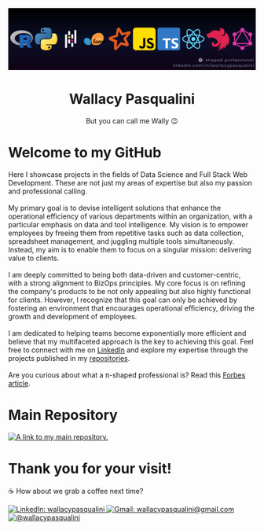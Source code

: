 <a href="https://github.com/WallPasq?tab=repositories" rel="noreferrer noopener" target="_blank">
  <img src="https://github.com/WallPasq/WallPasq/blob/main/assets/icons.png" alt="Languages ​​and frameworks icons: R, Python, Pandas, Scikit-learn, Spark, JavaScript, TypeScript, React, NestJS and GraphQL." rel="noreferrer noopener" target="_blank">
</a>

<div align="center">
  <h1>Wallacy Pasqualini</h1>
  <p>But you can call me Wally 😉</p>
</div>

<h1>Welcome to my GitHub</h1>
<p>
  Here I showcase projects in the fields of Data Science and Full Stack Web Development. These are not just my areas of expertise but also my passion and professional calling.<br /><br />
  My primary goal is to devise intelligent solutions that enhance the operational efficiency of various departments within an organization, with a particular emphasis on data and tool intelligence. My vision is to empower employees by freeing them from repetitive tasks such as data collection, spreadsheet management, and juggling multiple tools simultaneously. Instead, my aim is to enable them to focus on a singular mission: delivering value to clients.<br /><br />
  I am deeply committed to being both data-driven and customer-centric, with a strong alignment to BizOps principles. My core focus is on refining the company's products to be not only appealing but also highly functional for clients. However, I recognize that this goal can only be achieved by fostering an environment that encourages operational efficiency, driving the growth and development of employees.<br /><br />
  I am dedicated to helping teams become exponentially more efficient and believe that my multifaceted approach is the key to achieving this goal. Feel free to connect with me on <a href="https://www.linkedin.com/in/wallacypasqualini/" rel="noreferrer noopener" target="_blank">LinkedIn</a> and explore my expertise through the projects published in my <a href="https://github.com/WallPasq?tab=repositories" rel="noreferrer noopener" target="_blank">repositories</a>.<br /><br />
  Are you curious about what a π-shaped professional is? Read this <a href="https://www.forbes.com/sites/davidmichels/2019/09/27/going-pi-shaped-how-to-prepare-for-the-work-of-the-future/" rel="noreferrer noopener" target="_blank">Forbes article</a>.
</p>

<h1>Main Repository</h1>
<a href="https://github.com/WallPasq/projects" rel="noreferrer noopener" target="_blank">
  <img src="https://github-readme-stats.vercel.app/api/pin/?username=wallpasq&repo=projects&title_color=BEBEF2&icon_color=BEBEF2&text_color=BEBEF2&bg_color=0C0F29" alt="A link to my main repository." rel="noreferrer noopener" target="_blank">
</a>

<h1>Thank you for your visit!</h1>
<p>☕ How about we grab a coffee next time?</p>
<a href="https://www.linkedin.com/in/wallacypasqualini/" rel="noreferrer noopener" target="_blank">
  <img src="https://img.shields.io/badge/-LinkedIn-%230077B5?style=for-the-badge&logo=linkedin&logoColor=white" alt="LinkedIn: wallacypasqualini" rel="noreferrer noopener" target="_blank">
</a> 
<a href = "mailto:wallacypasqualini@gmail.com" rel="noreferrer noopener" target="_blank">
  <img src="https://img.shields.io/badge/-Gmail-%23333?style=for-the-badge&logo=gmail&logoColor=white" alt="Gmail: wallacypasqualini@gmail.com" rel="noreferrer noopener" target="_blank">
</a>
<a href="https://instagram.com/wallacypasqualini" rel="noreferrer noopener" target="_blank">
  <img src="https://img.shields.io/badge/-Instagram-%23E4405F?style=for-the-badge&logo=instagram&logoColor=white" alt="@wallacypasqualini" rel="noreferrer noopener" target="_blank">
</a>
